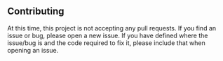 ## Contributing

At this time, this project is not accepting any pull requests. If you find an 
issue or bug, please open a new issue. If you have defined where the issue/bug 
is and the code required to fix it, please include that when opening an issue.